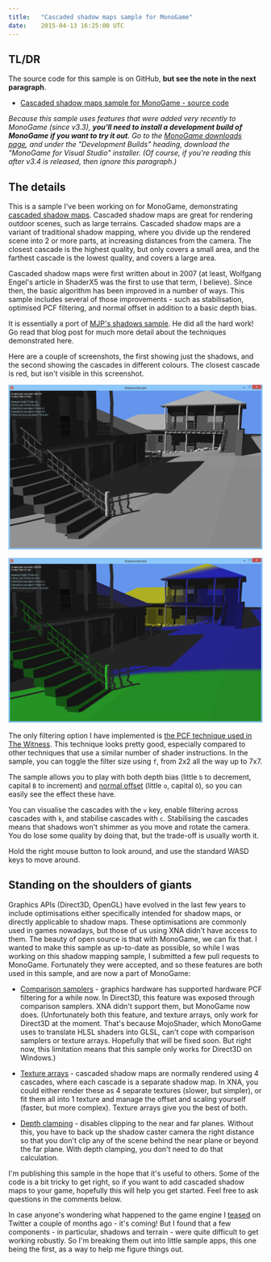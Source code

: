 ```yaml
---
title:   "Cascaded shadow maps sample for MonoGame"
date:    2015-04-13 16:25:00 UTC
---
```


## TL/DR

The source code for this sample is on GitHub, **but see the note in the next paragraph**.

* [Cascaded shadow maps sample for MonoGame - source code](https://github.com/tgjones/monogame-samples/tree/master/CascadedShadowMaps)

*Because this sample uses features that were added very recently to MonoGame (since v3.3), **you'll need to install a development build of MonoGame if you want to try it out**. Go to the [MonoGame downloads page](http://www.monogame.net/downloads/), and under the "Development Builds" heading, download the "MonoGame for Visual Studio" installer. (Of course, if you're reading this after v3.4 is released, then ignore this paragraph.)*

## The details

This is a sample I've been working on for MonoGame, demonstrating [cascaded shadow maps](https://msdn.microsoft.com/en-us/library/windows/desktop/ee416307%28v=vs.85%29.aspx). Cascaded shadow maps are great for rendering outdoor scenes, such as large terrains. Cascaded shadow maps are a variant of traditional shadow mapping, where you divide up the rendered scene into 2 or more parts, at increasing distances from the camera. The closest cascade is the highest quality, but only covers a small area, and the farthest cascade is the lowest quality, and covers a large area.

Cascaded shadow maps were first written about in 2007 (at least, Wolfgang Engel's article in ShaderX5 was the first to use that term, I believe). Since then, the basic algorithm has been improved in a number of ways. This sample includes several of those improvements - such as stabilisation, optimised PCF filtering, and normal offset in addition to a basic depth bias.

It is essentially a port of [MJP's shadows sample](https://mynameismjp.wordpress.com/2013/09/10/shadow-maps/). He did all the hard work! Go read that blog post for much more detail about the techniques demonstrated here.

Here are a couple of screenshots, the first showing just the shadows, and the second showing the cascades in different colours. The closest cascade is red, but isn't visible in this screenshot.

![](/assets/posts/shadow-mapping-1.png)

![](/assets/posts/shadow-mapping-2.png)

The only filtering option I have implemented is [the PCF technique used in The Witness](http://the-witness.net/news/2013/09/shadow-mapping-summary-part-1/). This technique looks pretty good, especially compared to other techniques that use a similar number of shader instructions. In the sample, you can toggle the filter size using `f`, from 2x2 all the way up to 7x7.

The sample allows you to play with both depth bias (little `b` to decrement, capital `B` to increment) and [normal offset](http://www.dissidentlogic.com/old/) (little `o`, capital `O`), so you can easily see the effect these have.

You can visualise the cascades with the `v` key, enable filtering across cascades with `k`, and stabilise cascades with `c`. Stabilising the cascades means that shadows won't shimmer as you move and rotate the camera. You do lose some quality by doing that, but the trade-off is usually worth it.

Hold the right mouse button to look around, and use the standard WASD keys to move around.

## Standing on the shoulders of giants

Graphics APIs (Direct3D, OpenGL) have evolved in the last few years to include optimisations either specifically intended for shadow maps, or directly applicable to shadow maps. These optimisations are commonly used in games nowadays, but those of us using XNA didn't have access to them. The beauty of open source is that with MonoGame, we can fix that. I wanted to make this sample as up-to-date as possible, so while I was working on this shadow mapping sample, I submitted a few pull requests to MonoGame. Fortunately they were accepted, and so these features are both used in this sample, and are now a part of MonoGame:

* [Comparison samplers](https://github.com/mono/MonoGame/pull/3628) - graphics hardware has supported hardware PCF filtering for a while now. In Direct3D, this feature was exposed through comparison samplers. XNA didn't support them, but MonoGame now does. (Unfortunately both this feature, and texture arrays, only work for Direct3D at the moment. That's because MojoShader, which MonoGame uses to translate HLSL shaders into GLSL, can't cope with comparison samplers or texture arrays. Hopefully that will be fixed soon. But right now, this limitation means that this sample only works for Direct3D on Windows.)

* [Texture arrays](https://github.com/mono/MonoGame/pull/3654) - cascaded shadow maps are normally rendered using 4 cascades, where each cascade is a separate shadow map. In XNA, you could either render these as 4 separate textures (slower, but simpler), or fit them all into 1 texture and manage the offset and scaling yourself (faster, but more complex). Texture arrays give you the best of both.

* [Depth clamping](https://github.com/mono/MonoGame/pull/3706) - disables clipping to the near and far planes. Without this, you have to back up the shadow caster camera the right distance so that you don't clip any of the scene behind the near plane or beyond the far plane. With depth clamping, you don't need to do that calculation.

I'm publishing this sample in the hope that it's useful to others. Some of the code is a bit tricky to get right, so if you want to add cascaded shadow maps to your game, hopefully this will help you get started. Feel free to ask questions in the comments below.

In case anyone's wondering what happened to the game engine I [teased](https://twitter.com/roastedamoeba/status/569886323462447104) on Twitter a couple of months ago - it's coming! But I found that a few components - in particular, shadows and terrain - were quite difficult to get working robustly. So I'm breaking them out into little sample apps, this one being the first, as a way to help me figure things out.